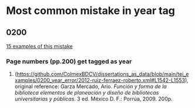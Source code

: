 # Most common mistake in year tag

## 0200

[15 examples of this mistake](https://github.com/ColmexBDCV/dissertations_as_data/tree/main/tei_examples/0200_year_error)


### Page numbers (pp.200) get tagged as year 
1. (https://github.com/ColmexBDCV/dissertations_as_data/blob/main/tei_examples/0200_year_error/2012-ruiz-ferraez-roberto.xml#L1542-L1553), original reference: Garza Mercado, Ario. _Función y forma de la biblioteca elementos de planeación y diseño de bibliotecas universitarias y públicas_. 3 ed. México D. F.: Porrúa, 2009. 200p.
